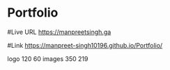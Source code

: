 # Portfolio

#Live URL  https://manpreetsingh.ga

#Link  https://manpreet-singh10196.github.io/Portfolio/


logo 120 60
images 350 219